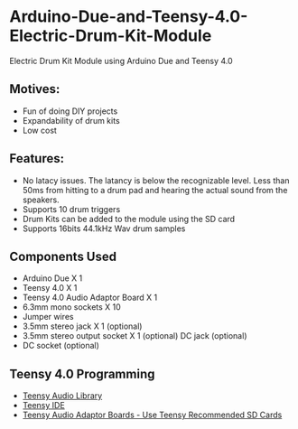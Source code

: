 # Arduino-Due-and-Teensy-4.0-Electric-Drum-Kit-Module
Electric Drum Kit Module using Arduino Due and Teensy 4.0 

## Motives:
- Fun of doing DIY projects
- Expandability of drum kits
- Low cost

## Features:
- No latacy issues. The latancy is below the recognizable level. Less than 50ms from hitting to a drum pad and hearing the actual sound from the speakers.
- Supports 10 drum triggers
- Drum Kits can be added to the module using the SD card
- Supports 16bits 44.1kHz Wav drum samples

## Components Used
- Arduino Due X 1
- Teensy 4.0 X 1
- Teensy 4.0 Audio Adaptor Board X 1
- 6.3mm mono sockets X 10
- Jumper wires
- 3.5mm stereo jack X 1 (optional)
- 3.5mm stereo output socket X 1 (optional)
  DC jack (optional)
- DC socket (optional)

## Teensy 4.0 Programming
- [Teensy Audio Library](https://www.pjrc.com/teensy/td_libs_Audio.html)
- [Teensy IDE](https://www.pjrc.com/teensy/gui/index.html)
- [Teensy Audio Adaptor Boards - Use Teensy Recommended SD Cards](https://www.pjrc.com/store/teensy3_audio.html)
